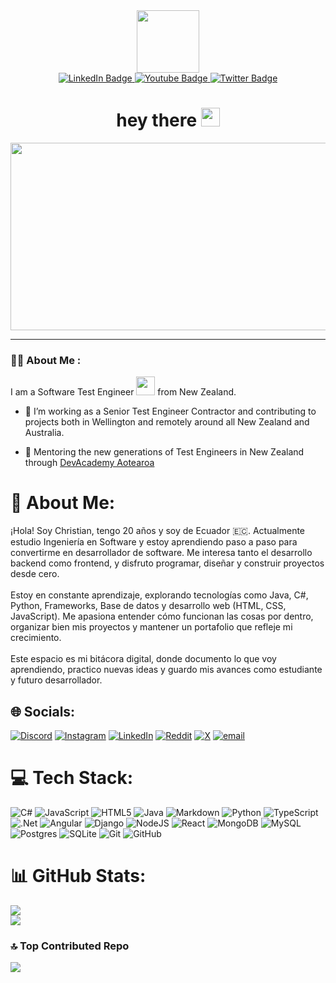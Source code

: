<div id="header" align="center">
  <img src="https://media.giphy.com/media/v1.Y2lkPTc5MGI3NjExNWlzajNxbWFxc3oxbGh6enluZW50azJ4eGJ6dmlvZmk5NHNzZThzdSZlcD12MV9naWZzX3NlYXJjaCZjdD1n/HzPtbOKyBoBFsK4hyc/giphy.gif" width="100"/>
  <div id="badges">
    <a href="https://www.linkedin.com/in/patricio-m-690b3729/">
      <img src="https://img.shields.io/badge/LinkedIn-blue?style=for-the-badge&logo=linkedin&logoColor=white" alt="LinkedIn Badge"/>
    </a>
    <a href="https://www.youtube.com/@thefreerangetester">
      <img src="https://img.shields.io/badge/YouTube-red?style=for-the-badge&logo=youtube&logoColor=white" alt="Youtube Badge"/>
    </a>
    <a href="https://twitter.com/RangeTester">
      <img src="https://img.shields.io/badge/Twitter-blue?style=for-the-badge&logo=twitter&logoColor=white" alt="Twitter Badge"/>
    </a>
  </div>
  <img src="https://komarev.com/ghpvc/?username=thefreerangetester&color=blue" alt=""/>
  <h1>
  hey there
  <img src="https://media.giphy.com/media/hvRJCLFzcasrR4ia7z/giphy.gif" width="30px"/>
  </h1>
</div>
<div align="center">
  <img src="https://media.giphy.com/media/dWesBcTLavkZuG35MI/giphy.gif" width="600" height="300"/>
</div>

---
### :man_technologist: About Me :
I am a Software Test Engineer <img src="https://media.giphy.com/media/WUlplcMpOCEmTGBtBW/giphy.gif" width="30"> from New Zealand.
- :telescope: I’m working as a Senior Test Engineer Contractor and contributing to projects both in Wellington and remotely around all New Zealand and Australia.

- :seedling: Mentoring the new generations of Test Engineers in New Zealand through <a href="https://devacademy.co.nz/testing-automation-essentials/">DevAcademy Aotearoa</a>

# 💫 About Me:
¡Hola! Soy Christian, tengo 20 años y soy de Ecuador 🇪🇨. Actualmente estudio Ingeniería en Software y estoy aprendiendo paso a paso para convertirme en desarrollador de software. Me interesa tanto el desarrollo backend como frontend, y disfruto programar, diseñar y construir proyectos desde cero.<br><br>Estoy en constante aprendizaje, explorando tecnologías como Java, C#, Python, Frameworks, Base de datos y desarrollo web (HTML, CSS, JavaScript). Me apasiona entender cómo funcionan las cosas por dentro, organizar bien mis proyectos y mantener un portafolio que refleje mi crecimiento.<br><br>Este espacio es mi bitácora digital, donde documento lo que voy aprendiendo, practico nuevas ideas y guardo mis avances como estudiante y futuro desarrollador.


## 🌐 Socials:
[![Discord](https://img.shields.io/badge/Discord-%237289DA.svg?logo=discord&logoColor=white)](https://discord.gg/criss010) [![Instagram](https://img.shields.io/badge/Instagram-%23E4405F.svg?logo=Instagram&logoColor=white)](https://instagram.com/chriss0530) [![LinkedIn](https://img.shields.io/badge/LinkedIn-%230077B5.svg?logo=linkedin&logoColor=white)](https://linkedin.com/in/christian-alarcon-valencia) [![Reddit](https://img.shields.io/badge/Reddit-%23FF4500.svg?logo=Reddit&logoColor=white)](https://reddit.com/user/Different-Risk9214) [![X](https://img.shields.io/badge/X-black.svg?logo=X&logoColor=white)](https://x.com/CRISS3242) [![email](https://img.shields.io/badge/Email-D14836?logo=gmail&logoColor=white)](mailto:cristianalrcon05@gmail.com) 

# 💻 Tech Stack:
![C#](https://img.shields.io/badge/c%23-%23239120.svg?style=plastic&logo=csharp&logoColor=white) ![JavaScript](https://img.shields.io/badge/javascript-%23323330.svg?style=plastic&logo=javascript&logoColor=%23F7DF1E) ![HTML5](https://img.shields.io/badge/html5-%23E34F26.svg?style=plastic&logo=html5&logoColor=white) ![Java](https://img.shields.io/badge/java-%23ED8B00.svg?style=plastic&logo=openjdk&logoColor=white) ![Markdown](https://img.shields.io/badge/markdown-%23000000.svg?style=plastic&logo=markdown&logoColor=white) ![Python](https://img.shields.io/badge/python-3670A0?style=plastic&logo=python&logoColor=ffdd54) ![TypeScript](https://img.shields.io/badge/typescript-%23007ACC.svg?style=plastic&logo=typescript&logoColor=white) ![.Net](https://img.shields.io/badge/.NET-5C2D91?style=plastic&logo=.net&logoColor=white) ![Angular](https://img.shields.io/badge/angular-%23DD0031.svg?style=plastic&logo=angular&logoColor=white) ![Django](https://img.shields.io/badge/django-%23092E20.svg?style=plastic&logo=django&logoColor=white) ![NodeJS](https://img.shields.io/badge/node.js-6DA55F?style=plastic&logo=node.js&logoColor=white) ![React](https://img.shields.io/badge/react-%2320232a.svg?style=plastic&logo=react&logoColor=%2361DAFB) ![MongoDB](https://img.shields.io/badge/MongoDB-%234ea94b.svg?style=plastic&logo=mongodb&logoColor=white) ![MySQL](https://img.shields.io/badge/mysql-4479A1.svg?style=plastic&logo=mysql&logoColor=white) ![Postgres](https://img.shields.io/badge/postgres-%23316192.svg?style=plastic&logo=postgresql&logoColor=white) ![SQLite](https://img.shields.io/badge/sqlite-%2307405e.svg?style=plastic&logo=sqlite&logoColor=white) ![Git](https://img.shields.io/badge/git-%23F05033.svg?style=plastic&logo=git&logoColor=white) ![GitHub](https://img.shields.io/badge/github-%23121011.svg?style=plastic&logo=github&logoColor=white)
# 📊 GitHub Stats:
![](https://github-readme-stats.vercel.app/api?username=Chriss005&theme=dark&hide_border=false&include_all_commits=true&count_private=true)<br/>
![](https://nirzak-streak-stats.vercel.app/?user=Chriss005&theme=dark&hide_border=false)<br/>

### 🔝 Top Contributed Repo
![](https://github-contributor-stats.vercel.app/api?username=Chriss005&limit=5&theme=dark&combine_all_yearly_contributions=true)

<!-- Proudly created with GPRM ( https://gprm.itsvg.in ) -->
